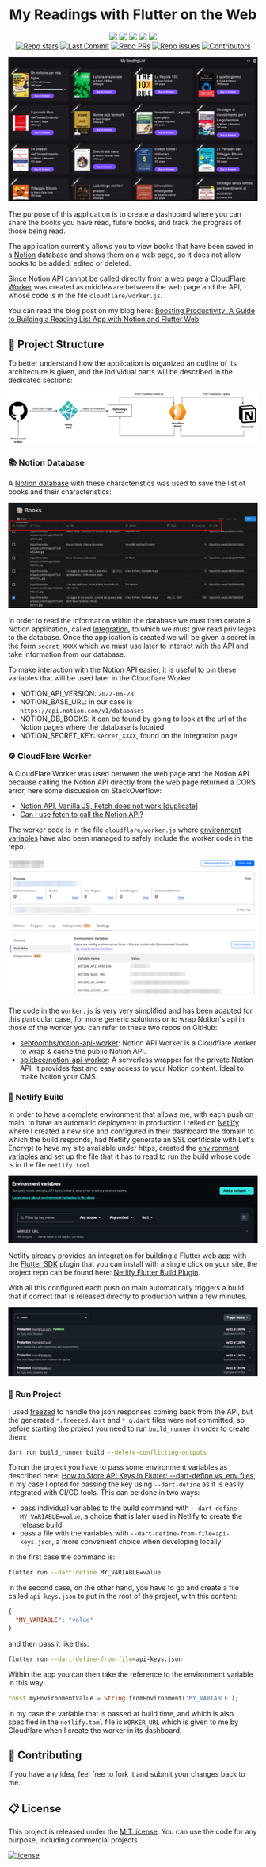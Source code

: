 <div align="center">
  <h1>My Readings with Flutter on the Web</h1>
  <p align="center">
  <a href="https://dart.dev/"><img src="https://img.shields.io/badge/Dart-0175C2?style=for-the-badge&logo=dart&logoColor=white"></a>
  <a href="https://flutter.dev/"><img src="https://img.shields.io/badge/Flutter-02569B?style=for-the-badge&logo=flutter&logoColor=white"></a>
  <a href="https://opensource.org/licenses/MIT"><img src="https://img.shields.io/badge/licence-MIT-green?style=for-the-badge&"></a>
  <a href="https://www.netlify.com/"><img src="https://img.shields.io/badge/Netlify-00C7B7?style=for-the-badge&logo=netlify&logoColor=white"/></a>
  <a href="https://www.cloudflare.com/"><img src="https://img.shields.io/badge/CloudFlare-e06d10?style=for-the-badge&logo=cloudflare&logoColor=white"/></a>
  <br>
  <a href="https://github.com/polilluminato/myreadings-flutter"><img src="https://img.shields.io/github/stars/polilluminato/myreadings-flutter?style=social" alt="Repo stars"></a>
  <a href="https://github.com/polilluminato/myreadings-flutter/commits/main"><img src="https://img.shields.io/github/last-commit/polilluminato/myreadings-flutter/main?logo=git" alt="Last Commit"></a>
  <a href="https://github.com/polilluminato/myreadings-flutter/pulls"><img src="https://img.shields.io/github/issues-pr/polilluminato/myreadings-flutter" alt="Repo PRs"></a>
  <a href="https://github.com/polilluminato/myreadings-flutter/issues?q=is%3Aissue+is%3Aopen"><img src="https://img.shields.io/github/issues/polilluminato/myreadings-flutter" alt="Repo issues"></a>
  <a href="https://github.com/polilluminato/myreadings-flutter/graphs/contributors"><img src="https://badgen.net/github/contributors/polilluminato/myreadings-flutter" alt="Contributors"></a>
</p>
</div>

<img src="screenshots/homepage.png"/>

The purpose of this application is to create a dashboard where you can share the books you have read, future books, and track the progress of those being read.

The application currently allows you to view books that have been saved in a [Notion](https://www.notion.so/) database and shows them on a web page, so it does not allow books to be added, edited or deleted. 

Since Notion API cannot be called directly from a web page a [CloudFlare Worker](https://workers.cloudflare.com/) was created as middleware between the web page and the API, whose code is in the file `cloudflare/worker.js`.

You can read the blog post on my blog here: [Boosting Productivity: A Guide to Building a Reading List App with Notion and Flutter Web](https://blog.albertobonacina.com/boosting-productivity-a-guide-to-building-a-reading-list-app-with-notion-and-flutter-web)

## 🧬 Project Structure

To better understand how the application is organized an outline of its architecture is given, and the individual parts will be described in the dedicated sections:

<img src="screenshots/architecture-diagram.jpg"/>

### 📚 Notion Database

A [Notion database](https://www.notion.so/help/category/databases) with these characteristics was used to save the list of books and their characteristics:

<img src="screenshots/notion-database-schema.png"/>

In order to read the information within the database we must then create a Notion application, called [Integration](https://developers.notion.com/docs/create-a-notion-integration), to which we must give read privileges to the database. Once the application is created we will be given a secret in the form `secret_XXXX` which we must use later to interact with the API and take information from our database.

To make interaction with the Notion API easier, it is useful to pin these variables that will be used later in the Cloudflare Worker:

* NOTION_API_VERSION: `2022-06-28`
* NOTION_BASE_URL: in our case is `https://api.notion.com/v1/databases`
* NOTION_DB_BOOKS: it can be found by going to look at the url of the Notion pages where the database is located
* NOTION_SECRET_KEY: `secret_XXXX`, found on the Integration page

### ⚙️ CloudFlare Worker

A CloudFlare Worker was used between the web page and the Notion API because calling the Notion API directly from the web page returned a CORS error, here some discussion on StackOverflow:

* [Notion API, Vanilla JS, Fetch does not work [duplicate]](https://stackoverflow.com/questions/68781041/notion-api-vanilla-js-fetch-does-not-work)
* [Can I use fetch to call the Notion API?](https://stackoverflow.com/questions/68015381/can-i-use-fetch-to-call-the-notion-api)

The worker code is in the file `cloudflare/worker.js` where [environment variables](https://developers.cloudflare.com/workers/configuration/environment-variables/) have also been managed to safely include the worker code in the repo.

<img src="screenshots/cloudflare-worker.png"/>

The code in the `worker.js` is very very simplified and has been adapted for this particular case, for more generic solutions or to wrap Notion's api in those of the worker you can refer to these two repos on GitHub:

* [sebtoombs/notion-api-worker](https://github.com/sebtoombs/notion-api-worker): Notion API Worker is a Cloudflare worker to wrap & cache the public Notion API.
* [splitbee/notion-api-worker](https://github.com/splitbee/notion-api-worker): A serverless wrapper for the private Notion API. It provides fast and easy access to your Notion content. Ideal to make Notion your CMS.

### 🔮 Netlify Build

In order to have a complete environment that allows me, with each push on main, to have an automatic deployment in production I relied on [Netlify](https://www.netlify.com/) where I created a new site and configured in their dashboard the domain to which the build responds, had Netlify generate an SSL certificate with Let's Encrypt to have my site available under https, created the [environment variables](https://docs.netlify.com/environment-variables/overview/) and set up the file that it has to read to run the build whose code is in the file `netlify.toml`. 

<img src="screenshots/netlify-environment-varibles.png"/>

Netlify already provides an integration for building a Flutter web app with the [Flutter SDK](https://www.netlify.com/integrations/community-built/flutter-sdk-build-plugin/) plugin that you can install with a single click on your site, the project repo can be found here: [Netlify Flutter Build Plugin](https://github.com/bencevans/netlify-plugin-flutter). 

With all this configured each push on main automatically triggers a build that if correct that is released directly to production within a few minutes.

<img src="screenshots/netlify-builds.png"/>


### 🚀 Run Project

I used [freezed](https://pub.dev/packages/freezed) to handle the json responses coming back from the API, but the generated `*.freezed.dart` and `*.g.dart` files were not committed, so before starting the project you need to run `build_runner` in order to create them:

```sh
dart run build_runner build --delete-conflicting-outputs
```

To run the project you have to pass some environment variables as described here: [How to Store API Keys in Flutter: --dart-define vs .env files](https://codewithandrea.com/articles/flutter-api-keys-dart-define-env-files/), in my case I opted for passing the key using `--dart-define` as it is easily integrated with CI/CD tools. This can be done in two ways:

* pass individual variables to the build command with `--dart-define MY_VARIABLE=value`, a choice that is later used in Netlify to create the release build
* pass a file with the variables with `--dart-define-from-file=api-keys.json`, a more convenient choice when developing locally

In the first case the command is:

```bash
flutter run --dart-define MY_VARIABLE=value
```

In the second case, on the other hand, you have to go and create a file called `api-keys.json` to put in the root of the project, with this content:

```json
{
  "MY_VARIABLE": "value"
}
```

and then pass it like this:

```bash
flutter run --dart-define-from-file=api-keys.json
```

Within the app you can then take the reference to the environment variable in this way:

```dart
const myEnvironmentValue = String.fromEnvironment('MY_VARIABLE');
```

In my case the variable that is passed at build time, and which is also specified in the `netlify.toml` file is `WORKER_URL` which is given to me by Cloudflare when I create the worker in its dashboard.

## 💎 Contributing

If you have any idea, feel free to fork it and submit your changes back to me.

## 📋 License

This project is released under the [MIT license](LICENSE.md). You can use the code for any purpose, including commercial projects.

[![license](https://img.shields.io/badge/License-MIT-yellow.svg)](https://opensource.org/licenses/MIT)